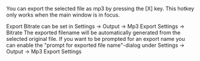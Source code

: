 You can export the selected file as mp3 by pressing the [X] key.
This hotkey only works when the main window is in focus.

Export Bitrate can be set in Settings -> Output -> Mp3 Export Settings -> Bitrate
The exported filename will be automatically generated from the selected original file.
If you want to be prompted for an export name you can enable the "prompt for exported file name"-dialog under
Settings -> Output -> Mp3 Export Settings